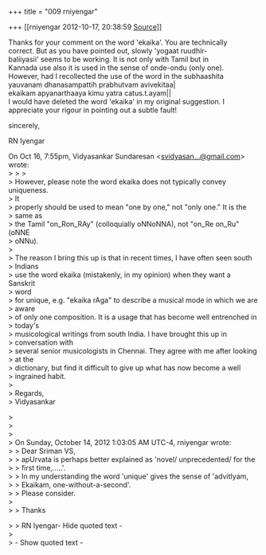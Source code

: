 +++
title = "009 rniyengar"

+++
[[rniyengar	2012-10-17, 20:38:59 [Source](https://groups.google.com/g/bvparishat/c/9EOC5YkqKb0)]]



Thanks for your comment on the word 'ekaika'. You are technically  
correct. But as you have pointed out, slowly 'yogaat ruudhir-  
baliiyasii' seems to be working. It is not only with Tamil but in  
Kannada use also it is used in the sense of onde-ondu (only one).  
However, had I recollected the use of the word in the subhaashita  
yauvanam dhanasampattih prabhutvam avivekitaa\|  
ekaikam apyanarthaaya kimu yatra catus.t.ayam\|\|  
I would have deleted the word 'ekaika' in my original suggestion. I  
appreciate your rigour in pointing out a subtle fault!  
  
sincerely,  
  
RN Iyengar  
  
On Oct 16, 7:55pm, Vidyasankar Sundaresan \<[svidyasan...@gmail.com]()\>  
wrote:  
\> \> \>  
\> However, please note the word ekaika does not typically convey uniqueness.  
\> It  
\> properly should be used to mean "one by one," not "only one." It is the  
\> same as  
\> the Tamil "on_Ron_RAy" (colloquially oNNoNNA), not "on_Re on_Ru" (oNNE  
\> oNNu).  
\>  
\> The reason I bring this up is that in recent times, I have often seen south  
\> Indians  
\> use the word ekaika (mistakenly, in my opinion) when they want a Sanskrit  
\> word  
\> for unique, e.g. "ekaika rAga" to describe a musical mode in which we are  
\> aware  
\> of only one composition. It is a usage that has become well entrenched in  
\> today's  
\> musicological writings from south India. I have brought this up in  
\> conversation with  
\> several senior musicologists in Chennai. They agree with me after looking  
\> at the  
\> dictionary, but find it difficult to give up what has now become a well  
\> ingrained habit.  
\>  
\> Regards,  
\> Vidyasankar  

\>  
\>  
\>  
\> On Sunday, October 14, 2012 1:03:05 AM UTC-4, rniyengar wrote:  
\> \> Dear Sriman VS,  
\> \> apUrvata is perhaps better explained as 'novel/ unprecedented/ for the  
\> \> first time,.....'.  
\> \> In my understanding the word 'unique' gives the sense of 'advitIyam,  
\> \> Ekaikam, one-without-a-second'.  
\> \> Please consider.  
\>  
\> \> Thanks  

\> \> RN Iyengar- Hide quoted text -  
\>  
\> - Show quoted text -  

